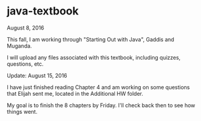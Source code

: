 # java-textbook

August 8, 2016

This fall, I am working through "Starting Out with Java", Gaddis and Muganda.

I will upload any files associated with this textbook, including quizzes, questions, etc.


Update: August 15, 2016

I have just finished reading Chapter 4 and am working on some questions that Elijah sent me, located in the Additional HW folder. 

My goal is to finish the 8 chapters by Friday. I'll check back then to see how things went. 
